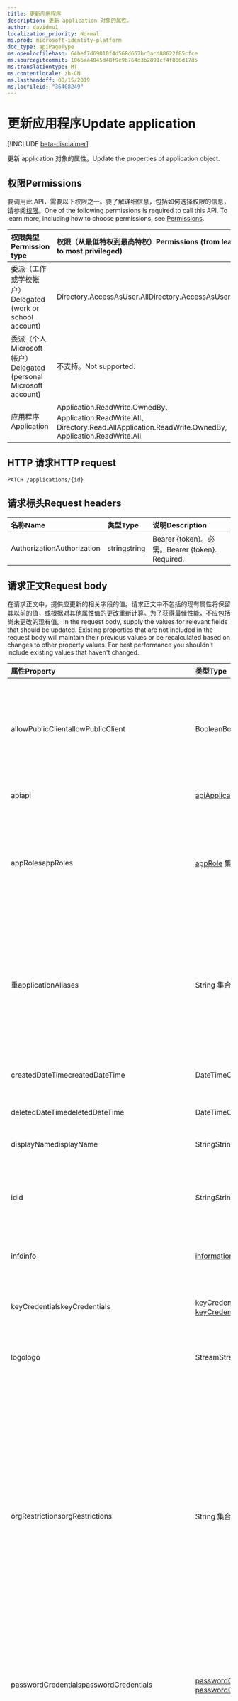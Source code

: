```yaml
---
title: 更新应用程序
description: 更新 application 对象的属性。
author: davidmu1
localization_priority: Normal
ms.prod: microsoft-identity-platform
doc_type: apiPageType
ms.openlocfilehash: 64bef7d69010f4d568d657bc3acd88622f85cfce
ms.sourcegitcommit: 1066aa4045d48f9c9b764d3b2891cf4f806d17d5
ms.translationtype: MT
ms.contentlocale: zh-CN
ms.lasthandoff: 08/15/2019
ms.locfileid: "36408249"
---
```

# <a name="update-application"></a><span data-ttu-id="c2d54-103">更新应用程序</span><span class="sxs-lookup"><span data-stu-id="c2d54-103">Update application</span></span>

[!INCLUDE [beta-disclaimer](../../includes/beta-disclaimer.md)]

<span data-ttu-id="c2d54-104">更新 application 对象的属性。</span><span class="sxs-lookup"><span data-stu-id="c2d54-104">Update the properties of application object.</span></span>
## <a name="permissions"></a><span data-ttu-id="c2d54-105">权限</span><span class="sxs-lookup"><span data-stu-id="c2d54-105">Permissions</span></span>
<span data-ttu-id="c2d54-p101">要调用此 API，需要以下权限之一。要了解详细信息，包括如何选择权限的信息，请参阅[权限](/graph/permissions-reference)。</span><span class="sxs-lookup"><span data-stu-id="c2d54-p101">One of the following permissions is required to call this API. To learn more, including how to choose permissions, see [Permissions](/graph/permissions-reference).</span></span>


|<span data-ttu-id="c2d54-108">权限类型</span><span class="sxs-lookup"><span data-stu-id="c2d54-108">Permission type</span></span>      | <span data-ttu-id="c2d54-109">权限（从最低特权到最高特权）</span><span class="sxs-lookup"><span data-stu-id="c2d54-109">Permissions (from least to most privileged)</span></span>              |
|:--------------------|:---------------------------------------------------------|
|<span data-ttu-id="c2d54-110">委派（工作或学校帐户）</span><span class="sxs-lookup"><span data-stu-id="c2d54-110">Delegated (work or school account)</span></span> |  <span data-ttu-id="c2d54-111">Directory.AccessAsUser.All</span><span class="sxs-lookup"><span data-stu-id="c2d54-111">Directory.AccessAsUser.All</span></span>    |
|<span data-ttu-id="c2d54-112">委派（个人 Microsoft 帐户）</span><span class="sxs-lookup"><span data-stu-id="c2d54-112">Delegated (personal Microsoft account)</span></span> | <span data-ttu-id="c2d54-113">不支持。</span><span class="sxs-lookup"><span data-stu-id="c2d54-113">Not supported.</span></span>    |
|<span data-ttu-id="c2d54-114">应用程序</span><span class="sxs-lookup"><span data-stu-id="c2d54-114">Application</span></span> | <span data-ttu-id="c2d54-115">Application.ReadWrite.OwnedBy、Application.ReadWrite.All、Directory.Read.All</span><span class="sxs-lookup"><span data-stu-id="c2d54-115">Application.ReadWrite.OwnedBy, Application.ReadWrite.All</span></span> |

## <a name="http-request"></a><span data-ttu-id="c2d54-116">HTTP 请求</span><span class="sxs-lookup"><span data-stu-id="c2d54-116">HTTP request</span></span>
<!-- { "blockType": "ignored" } -->
```http
PATCH /applications/{id}
```
## <a name="request-headers"></a><span data-ttu-id="c2d54-117">请求标头</span><span class="sxs-lookup"><span data-stu-id="c2d54-117">Request headers</span></span>
| <span data-ttu-id="c2d54-118">名称</span><span class="sxs-lookup"><span data-stu-id="c2d54-118">Name</span></span>       | <span data-ttu-id="c2d54-119">类型</span><span class="sxs-lookup"><span data-stu-id="c2d54-119">Type</span></span> | <span data-ttu-id="c2d54-120">说明</span><span class="sxs-lookup"><span data-stu-id="c2d54-120">Description</span></span>|
|:-----------|:------|:----------|
| <span data-ttu-id="c2d54-121">Authorization</span><span class="sxs-lookup"><span data-stu-id="c2d54-121">Authorization</span></span>  | <span data-ttu-id="c2d54-122">string</span><span class="sxs-lookup"><span data-stu-id="c2d54-122">string</span></span>  | <span data-ttu-id="c2d54-p102">Bearer {token}。必需。</span><span class="sxs-lookup"><span data-stu-id="c2d54-p102">Bearer {token}. Required.</span></span>  |

## <a name="request-body"></a><span data-ttu-id="c2d54-125">请求正文</span><span class="sxs-lookup"><span data-stu-id="c2d54-125">Request body</span></span>
<span data-ttu-id="c2d54-p103">在请求正文中，提供应更新的相关字段的值。请求正文中不包括的现有属性将保留其以前的值，或根据对其他属性值的更改重新计算。为了获得最佳性能，不应包括尚未更改的现有值。</span><span class="sxs-lookup"><span data-stu-id="c2d54-p103">In the request body, supply the values for relevant fields that should be updated. Existing properties that are not included in the request body will maintain their previous values or be recalculated based on changes to other property values. For best performance you shouldn't include existing values that haven't changed.</span></span>

| <span data-ttu-id="c2d54-129">属性</span><span class="sxs-lookup"><span data-stu-id="c2d54-129">Property</span></span>     | <span data-ttu-id="c2d54-130">类型</span><span class="sxs-lookup"><span data-stu-id="c2d54-130">Type</span></span>   |<span data-ttu-id="c2d54-131">说明</span><span class="sxs-lookup"><span data-stu-id="c2d54-131">Description</span></span>|
|:---------------|:--------|:----------|
|<span data-ttu-id="c2d54-132">allowPublicClient</span><span class="sxs-lookup"><span data-stu-id="c2d54-132">allowPublicClient</span></span>|<span data-ttu-id="c2d54-133">Boolean</span><span class="sxs-lookup"><span data-stu-id="c2d54-133">Boolean</span></span>| <span data-ttu-id="c2d54-134">指定应用程序是否可以充当公共客户端。</span><span class="sxs-lookup"><span data-stu-id="c2d54-134">Specifies if the application can act as a public client.</span></span> <span data-ttu-id="c2d54-135">例如, 在移动设备上运行的已安装应用程序。</span><span class="sxs-lookup"><span data-stu-id="c2d54-135">For example,  an installed application running on a mobile device.</span></span> <span data-ttu-id="c2d54-136">默认值为 *false*。</span><span class="sxs-lookup"><span data-stu-id="c2d54-136">Default value is *false*.</span></span> |
|<span data-ttu-id="c2d54-137">api</span><span class="sxs-lookup"><span data-stu-id="c2d54-137">api</span></span>|[<span data-ttu-id="c2d54-138">apiApplication</span><span class="sxs-lookup"><span data-stu-id="c2d54-138">apiApplication</span></span>](../resources/apiapplication.md)| <span data-ttu-id="c2d54-139">指定 API 应用程序的设置。</span><span class="sxs-lookup"><span data-stu-id="c2d54-139">Specifies settings for an API application.</span></span> |
|<span data-ttu-id="c2d54-140">appRoles</span><span class="sxs-lookup"><span data-stu-id="c2d54-140">appRoles</span></span>|<span data-ttu-id="c2d54-141">[appRole](../resources/approle.md) 集合</span><span class="sxs-lookup"><span data-stu-id="c2d54-141">[appRole](../resources/approle.md) collection</span></span>|<span data-ttu-id="c2d54-142">应用程序可声明的应用程序角色的集合。</span><span class="sxs-lookup"><span data-stu-id="c2d54-142">The collection of application roles that an application may declare.</span></span> <span data-ttu-id="c2d54-143">这些角色可以分配给用户、组或服务主体。</span><span class="sxs-lookup"><span data-stu-id="c2d54-143">These roles can be assigned to users, groups, or service principals.</span></span> <span data-ttu-id="c2d54-144">不可为 null。</span><span class="sxs-lookup"><span data-stu-id="c2d54-144">Not nullable.</span></span>|
|<span data-ttu-id="c2d54-145">重</span><span class="sxs-lookup"><span data-stu-id="c2d54-145">applicationAliases</span></span>|<span data-ttu-id="c2d54-146">String 集合</span><span class="sxs-lookup"><span data-stu-id="c2d54-146">String collection</span></span>| <span data-ttu-id="c2d54-147">用于标识应用程序的 URI。</span><span class="sxs-lookup"><span data-stu-id="c2d54-147">The URIs that identify the application.</span></span> <span data-ttu-id="c2d54-148">有关详细信息，请参阅[应用程序对象和服务主体对象](https://azure.microsoft.com/documentation/articles/active-directory-application-objects/)。</span><span class="sxs-lookup"><span data-stu-id="c2d54-148">For more information see, [Application Objects and Service Principal Objects](https://azure.microsoft.com/documentation/articles/active-directory-application-objects/).</span></span> <span data-ttu-id="c2d54-149">多值属性筛选器表达式需要 *any* 运算符。</span><span class="sxs-lookup"><span data-stu-id="c2d54-149">The *any* operator is required for filter expressions on multi-valued properties.</span></span> <span data-ttu-id="c2d54-150">不可为 Null。</span><span class="sxs-lookup"><span data-stu-id="c2d54-150">Not nullable.</span></span> |
|<span data-ttu-id="c2d54-151">createdDateTime</span><span class="sxs-lookup"><span data-stu-id="c2d54-151">createdDateTime</span></span>|<span data-ttu-id="c2d54-152">DateTimeOffset</span><span class="sxs-lookup"><span data-stu-id="c2d54-152">DateTimeOffset</span></span>| <span data-ttu-id="c2d54-153">注册应用程序的日期和时间。</span><span class="sxs-lookup"><span data-stu-id="c2d54-153">The date and time the application was registered.</span></span> |
|<span data-ttu-id="c2d54-154">deletedDateTime</span><span class="sxs-lookup"><span data-stu-id="c2d54-154">deletedDateTime</span></span>|<span data-ttu-id="c2d54-155">DateTimeOffset</span><span class="sxs-lookup"><span data-stu-id="c2d54-155">DateTimeOffset</span></span>| <span data-ttu-id="c2d54-156">删除应用程序的日期和时间。</span><span class="sxs-lookup"><span data-stu-id="c2d54-156">The date and time the application was deleted.</span></span> |
|<span data-ttu-id="c2d54-157">displayName</span><span class="sxs-lookup"><span data-stu-id="c2d54-157">displayName</span></span>|<span data-ttu-id="c2d54-158">String</span><span class="sxs-lookup"><span data-stu-id="c2d54-158">String</span></span>|<span data-ttu-id="c2d54-159">应用程序的显示名称。</span><span class="sxs-lookup"><span data-stu-id="c2d54-159">The display name for the application.</span></span> |
|<span data-ttu-id="c2d54-160">id</span><span class="sxs-lookup"><span data-stu-id="c2d54-160">id</span></span>|<span data-ttu-id="c2d54-161">String</span><span class="sxs-lookup"><span data-stu-id="c2d54-161">String</span></span>|<span data-ttu-id="c2d54-162">应用程序的唯一标识符。</span><span class="sxs-lookup"><span data-stu-id="c2d54-162">The unique identifier for the application.</span></span> <span data-ttu-id="c2d54-163">继承自 [directoryObject](../resources/directoryobject.md)。</span><span class="sxs-lookup"><span data-stu-id="c2d54-163">Inherited from [directoryObject](../resources/directoryobject.md).</span></span> <span data-ttu-id="c2d54-164">键。</span><span class="sxs-lookup"><span data-stu-id="c2d54-164">Key.</span></span> <span data-ttu-id="c2d54-165">不可为 null。</span><span class="sxs-lookup"><span data-stu-id="c2d54-165">Not nullable.</span></span> <span data-ttu-id="c2d54-166">只读。</span><span class="sxs-lookup"><span data-stu-id="c2d54-166">Read-only.</span></span> |
|<span data-ttu-id="c2d54-167">info</span><span class="sxs-lookup"><span data-stu-id="c2d54-167">info</span></span>|[<span data-ttu-id="c2d54-168">informationalUrl</span><span class="sxs-lookup"><span data-stu-id="c2d54-168">informationalUrl</span></span>](../resources/informationalurl.md)| <span data-ttu-id="c2d54-169">应用程序的基本配置文件信息。</span><span class="sxs-lookup"><span data-stu-id="c2d54-169">Basic profile information of the application.</span></span> | <span data-ttu-id="c2d54-170">指定已安装客户端（如台式设备或移动设备）的设置。</span><span class="sxs-lookup"><span data-stu-id="c2d54-170">Specifies settings for installed clients such as desktop or mobile devices.</span></span> |
|<span data-ttu-id="c2d54-171">keyCredentials</span><span class="sxs-lookup"><span data-stu-id="c2d54-171">keyCredentials</span></span>|<span data-ttu-id="c2d54-172">[keyCredential](../resources/keycredential.md) 集合</span><span class="sxs-lookup"><span data-stu-id="c2d54-172">[keyCredential](../resources/keycredential.md) collection</span></span>|<span data-ttu-id="c2d54-173">与应用程序关联的密钥凭据集合，不可为 Null。</span><span class="sxs-lookup"><span data-stu-id="c2d54-173">The collection of key credentials associated with the application Not nullable.</span></span> |
|<span data-ttu-id="c2d54-174">logo</span><span class="sxs-lookup"><span data-stu-id="c2d54-174">logo</span></span>|<span data-ttu-id="c2d54-175">Stream</span><span class="sxs-lookup"><span data-stu-id="c2d54-175">Stream</span></span>|<span data-ttu-id="c2d54-176">应用程序的主徽标。</span><span class="sxs-lookup"><span data-stu-id="c2d54-176">The main logo for the application.</span></span> <span data-ttu-id="c2d54-177">不可为 null。</span><span class="sxs-lookup"><span data-stu-id="c2d54-177">Not nullable.</span></span> |
|<span data-ttu-id="c2d54-178">orgRestrictions</span><span class="sxs-lookup"><span data-stu-id="c2d54-178">orgRestrictions</span></span>|<span data-ttu-id="c2d54-179">String 集合</span><span class="sxs-lookup"><span data-stu-id="c2d54-179">String collection</span></span>| <span data-ttu-id="c2d54-180">应用程序受限制的组织 tenantIds。</span><span class="sxs-lookup"><span data-stu-id="c2d54-180">The organizational tenantIds to which the application is restricted.</span></span>  <span data-ttu-id="c2d54-181">如果集合为空, 则应用程序为多租户 (不受限制)。</span><span class="sxs-lookup"><span data-stu-id="c2d54-181">If the collection is empty, the application is multi-tenant (not restricted).</span></span> <span data-ttu-id="c2d54-182">如果集合包含 tenantIds, 则将应用程序限制为集合中的组织 tenantIds。</span><span class="sxs-lookup"><span data-stu-id="c2d54-182">If the collection contains tenantIds, the application is restricted to the organizational tenantIds in the collection.</span></span> <span data-ttu-id="c2d54-183">如果指定其他租户, 而不是在其中注册应用程序的 tenantId, 则意味着应用程序自身的 tenantId 将被间接包括在内。</span><span class="sxs-lookup"><span data-stu-id="c2d54-183">Specifying other tenants but not the tenantId where the application is registered implies that the application's own tenantId is indirectly included.</span></span> |
|<span data-ttu-id="c2d54-184">passwordCredentials</span><span class="sxs-lookup"><span data-stu-id="c2d54-184">passwordCredentials</span></span>|<span data-ttu-id="c2d54-185">[passwordCredential](../resources/passwordcredential.md) 集合</span><span class="sxs-lookup"><span data-stu-id="c2d54-185">[passwordCredential](../resources/passwordcredential.md) collection</span></span>|<span data-ttu-id="c2d54-186">与应用程序关联的密码凭据集合。</span><span class="sxs-lookup"><span data-stu-id="c2d54-186">The collection of password credentials associated with the application.</span></span> <span data-ttu-id="c2d54-187">不可为 Null。</span><span class="sxs-lookup"><span data-stu-id="c2d54-187">Not nullable.</span></span>|
|<span data-ttu-id="c2d54-188">preAuthorizedApplications</span><span class="sxs-lookup"><span data-stu-id="c2d54-188">preAuthorizedApplications</span></span>|<span data-ttu-id="c2d54-189">[preAuthorizedApplication](../resources/preauthorizedapplication.md)集合</span><span class="sxs-lookup"><span data-stu-id="c2d54-189">[preAuthorizedApplication](../resources/preauthorizedapplication.md) collection</span></span>| <span data-ttu-id="c2d54-190">列出了应用程序和请求的隐式同意权限。</span><span class="sxs-lookup"><span data-stu-id="c2d54-190">Lists applications and requested permissions for implicit consent.</span></span> <span data-ttu-id="c2d54-191">要求管理员向应用程序提供许可。</span><span class="sxs-lookup"><span data-stu-id="c2d54-191">Requires an admin to have provided consent to the application.</span></span> <span data-ttu-id="c2d54-192">preAuthorizedApplications 不要求用户同意请求的权限。</span><span class="sxs-lookup"><span data-stu-id="c2d54-192">preAuthorizedApplications do not require the user to consent to the requested permissions.</span></span> <span data-ttu-id="c2d54-193">PreAuthorizedApplications 中列出的权限不需要用户同意。</span><span class="sxs-lookup"><span data-stu-id="c2d54-193">Permissions listed in preAuthorizedApplications do not require user consent.</span></span> <span data-ttu-id="c2d54-194">但是, preAuthorizedApplications 中未列出的任何其他请求的权限都需要用户同意。</span><span class="sxs-lookup"><span data-stu-id="c2d54-194">However, any additional requested permissions not listed in preAuthorizedApplications require user consent.</span></span> |
|<span data-ttu-id="c2d54-195">requiredResourceAccess</span><span class="sxs-lookup"><span data-stu-id="c2d54-195">requiredResourceAccess</span></span>|<span data-ttu-id="c2d54-196">[requiredResourceAccess](../resources/requiredresourceaccess.md) 集合</span><span class="sxs-lookup"><span data-stu-id="c2d54-196">[requiredResourceAccess](../resources/requiredresourceaccess.md) collection</span></span>|<span data-ttu-id="c2d54-197">指定此应用程序需要访问的资源以及在每个资源下所需的 OAuth 权限范围和应用程序角色集。</span><span class="sxs-lookup"><span data-stu-id="c2d54-197">Specifies resources that this application requires access to and the set of OAuth permission scopes and application roles that it needs under each of those resources.</span></span> <span data-ttu-id="c2d54-198">这种预配置的所需资源访问权限可驱动同意体验。</span><span class="sxs-lookup"><span data-stu-id="c2d54-198">This pre-configuration of required resource access drives the consent experience.</span></span> <span data-ttu-id="c2d54-199">不可为 Null。</span><span class="sxs-lookup"><span data-stu-id="c2d54-199">Not nullable.</span></span>|
|<span data-ttu-id="c2d54-200">标记</span><span class="sxs-lookup"><span data-stu-id="c2d54-200">tags</span></span>|<span data-ttu-id="c2d54-201">String collection</span><span class="sxs-lookup"><span data-stu-id="c2d54-201">String collection</span></span>| <span data-ttu-id="c2d54-202">可用于分类和标识应用程序的自定义字符串。</span><span class="sxs-lookup"><span data-stu-id="c2d54-202">Custom strings that can be used to categorize and identify the application.</span></span> |
|<span data-ttu-id="c2d54-203">web</span><span class="sxs-lookup"><span data-stu-id="c2d54-203">web</span></span>|[<span data-ttu-id="c2d54-204">webApplication</span><span class="sxs-lookup"><span data-stu-id="c2d54-204">webApplication</span></span>](../resources/webapplication.md)| <span data-ttu-id="c2d54-205">指定 Web 应用程序的设置。</span><span class="sxs-lookup"><span data-stu-id="c2d54-205">Specifies settings for a web application.</span></span> |

## <a name="response"></a><span data-ttu-id="c2d54-206">响应</span><span class="sxs-lookup"><span data-stu-id="c2d54-206">Response</span></span>

<span data-ttu-id="c2d54-207">如果成功, 此方法将`204 No Content`返回响应代码, 并且不会在响应正文中返回任何内容。</span><span class="sxs-lookup"><span data-stu-id="c2d54-207">If successful, this method returns a `204 No Content` response code and does not return anything in the response body.</span></span>
## <a name="example"></a><span data-ttu-id="c2d54-208">示例</span><span class="sxs-lookup"><span data-stu-id="c2d54-208">Example</span></span>
##### <a name="request"></a><span data-ttu-id="c2d54-209">请求</span><span class="sxs-lookup"><span data-stu-id="c2d54-209">Request</span></span>
<span data-ttu-id="c2d54-210">下面是一个请求示例。</span><span class="sxs-lookup"><span data-stu-id="c2d54-210">Here is an example of the request.</span></span>

# <a name="httptabhttp"></a>[<span data-ttu-id="c2d54-211">HTTP.SYS</span><span class="sxs-lookup"><span data-stu-id="c2d54-211">HTTP</span></span>](#tab/http)
<!-- {
  "blockType": "request",
  "name": "update_application"
}-->
```http
PATCH https://graph.microsoft.com/beta/applications/{id}
Content-type: application/json
Content-length: 72

{
  "allowPublicClient": false,
  "displayName": "New display name"
}
```
# <a name="ctabcsharp"></a>[<span data-ttu-id="c2d54-212">C#</span><span class="sxs-lookup"><span data-stu-id="c2d54-212">C#</span></span>](#tab/csharp)
[!INCLUDE [sample-code](../includes/snippets/csharp/update-application-csharp-snippets.md)]
[!INCLUDE [sdk-documentation](../includes/snippets/snippets-sdk-documentation-link.md)]

# <a name="javascripttabjavascript"></a>[<span data-ttu-id="c2d54-213">JavaScript</span><span class="sxs-lookup"><span data-stu-id="c2d54-213">JavaScript</span></span>](#tab/javascript)
[!INCLUDE [sample-code](../includes/snippets/javascript/update-application-javascript-snippets.md)]
[!INCLUDE [sdk-documentation](../includes/snippets/snippets-sdk-documentation-link.md)]

# <a name="objective-ctabobjc"></a>[<span data-ttu-id="c2d54-214">目标-C</span><span class="sxs-lookup"><span data-stu-id="c2d54-214">Objective-C</span></span>](#tab/objc)
[!INCLUDE [sample-code](../includes/snippets/objc/update-application-objc-snippets.md)]
[!INCLUDE [sdk-documentation](../includes/snippets/snippets-sdk-documentation-link.md)]

---

##### <a name="response"></a><span data-ttu-id="c2d54-215">响应</span><span class="sxs-lookup"><span data-stu-id="c2d54-215">Response</span></span>
<span data-ttu-id="c2d54-216">注意：为简洁起见，可能会截断此处显示的响应对象。</span><span class="sxs-lookup"><span data-stu-id="c2d54-216">Note: The response object shown here may be truncated for brevity.</span></span> 
<!-- {
  "blockType": "response",
  "truncated": true,
  "@odata.type": "microsoft.graph.application"
} -->
```http
HTTP/1.1 204 No Content
```

<!-- uuid: 8fcb5dbc-d5aa-4681-8e31-b001d5168d79
2015-10-25 14:57:30 UTC -->
<!--
{
  "type": "#page.annotation",
  "description": "Update application",
  "keywords": "",
  "section": "documentation",
  "tocPath": "",
  "suppressions": [
  ]
}
-->
